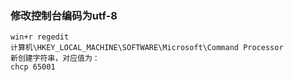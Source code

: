 ### 修改控制台编码为utf-8
```
win+r regedit
计算机\HKEY_LOCAL_MACHINE\SOFTWARE\Microsoft\Command Processor
新创建字符串，对应值为：
chcp 65001
```